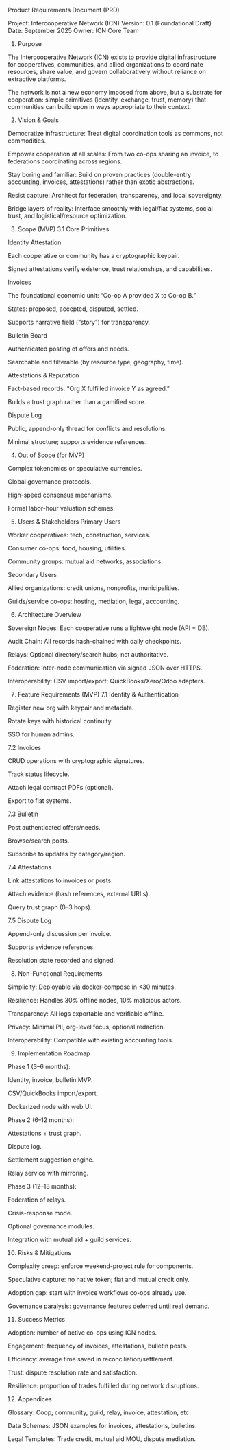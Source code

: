 Product Requirements Document (PRD)

Project: Intercooperative Network (ICN)
Version: 0.1 (Foundational Draft)
Date: September 2025
Owner: ICN Core Team

1. Purpose

The Intercooperative Network (ICN) exists to provide digital infrastructure for cooperatives, communities, and allied organizations to coordinate resources, share value, and govern collaboratively without reliance on extractive platforms.

The network is not a new economy imposed from above, but a substrate for cooperation: simple primitives (identity, exchange, trust, memory) that communities can build upon in ways appropriate to their context.

2. Vision & Goals

Democratize infrastructure: Treat digital coordination tools as commons, not commodities.

Empower cooperation at all scales: From two co-ops sharing an invoice, to federations coordinating across regions.

Stay boring and familiar: Build on proven practices (double-entry accounting, invoices, attestations) rather than exotic abstractions.

Resist capture: Architect for federation, transparency, and local sovereignty.

Bridge layers of reality: Interface smoothly with legal/fiat systems, social trust, and logistical/resource optimization.

3. Scope (MVP)
3.1 Core Primitives

Identity Attestation

Each cooperative or community has a cryptographic keypair.

Signed attestations verify existence, trust relationships, and capabilities.

Invoices

The foundational economic unit: “Co-op A provided X to Co-op B.”

States: proposed, accepted, disputed, settled.

Supports narrative field (“story”) for transparency.

Bulletin Board

Authenticated posting of offers and needs.

Searchable and filterable (by resource type, geography, time).

Attestations & Reputation

Fact-based records: “Org X fulfilled invoice Y as agreed.”

Builds a trust graph rather than a gamified score.

Dispute Log

Public, append-only thread for conflicts and resolutions.

Minimal structure; supports evidence references.

4. Out of Scope (for MVP)

Complex tokenomics or speculative currencies.

Global governance protocols.

High-speed consensus mechanisms.

Formal labor-hour valuation schemes.

5. Users & Stakeholders
Primary Users

Worker cooperatives: tech, construction, services.

Consumer co-ops: food, housing, utilities.

Community groups: mutual aid networks, associations.

Secondary Users

Allied organizations: credit unions, nonprofits, municipalities.

Guilds/service co-ops: hosting, mediation, legal, accounting.

6. Architecture Overview

Sovereign Nodes: Each cooperative runs a lightweight node (API + DB).

Audit Chain: All records hash-chained with daily checkpoints.

Relays: Optional directory/search hubs; not authoritative.

Federation: Inter-node communication via signed JSON over HTTPS.

Interoperability: CSV import/export; QuickBooks/Xero/Odoo adapters.

7. Feature Requirements (MVP)
7.1 Identity & Authentication

Register new org with keypair and metadata.

Rotate keys with historical continuity.

SSO for human admins.

7.2 Invoices

CRUD operations with cryptographic signatures.

Track status lifecycle.

Attach legal contract PDFs (optional).

Export to fiat systems.

7.3 Bulletin

Post authenticated offers/needs.

Browse/search posts.

Subscribe to updates by category/region.

7.4 Attestations

Link attestations to invoices or posts.

Attach evidence (hash references, external URLs).

Query trust graph (0–3 hops).

7.5 Dispute Log

Append-only discussion per invoice.

Supports evidence references.

Resolution state recorded and signed.

8. Non-Functional Requirements

Simplicity: Deployable via docker-compose in <30 minutes.

Resilience: Handles 30% offline nodes, 10% malicious actors.

Transparency: All logs exportable and verifiable offline.

Privacy: Minimal PII, org-level focus, optional redaction.

Interoperability: Compatible with existing accounting tools.

9. Implementation Roadmap

Phase 1 (3–6 months):

Identity, invoice, bulletin MVP.

CSV/QuickBooks import/export.

Dockerized node with web UI.

Phase 2 (6–12 months):

Attestations + trust graph.

Dispute log.

Settlement suggestion engine.

Relay service with mirroring.

Phase 3 (12–18 months):

Federation of relays.

Crisis-response mode.

Optional governance modules.

Integration with mutual aid + guild services.

10. Risks & Mitigations

Complexity creep: enforce weekend-project rule for components.

Speculative capture: no native token; fiat and mutual credit only.

Adoption gap: start with invoice workflows co-ops already use.

Governance paralysis: governance features deferred until real demand.

11. Success Metrics

Adoption: number of active co-ops using ICN nodes.

Engagement: frequency of invoices, attestations, bulletin posts.

Efficiency: average time saved in reconciliation/settlement.

Trust: dispute resolution rate and satisfaction.

Resilience: proportion of trades fulfilled during network disruptions.

12. Appendices

Glossary: Coop, community, guild, relay, invoice, attestation, etc.

Data Schemas: JSON examples for invoices, attestations, bulletins.

Legal Templates: Trade credit, mutual aid MOU, dispute mediation.
